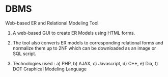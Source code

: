 DBMS
====

Web-based ER and Relational Modeling Tool

1)  A web-based GUI to create ER Models using HTML forms.

2)  The tool also converts ER models to corresponding relational forms and normalize them up to 2NF which
    can be downloaded as an image or SQL script.
    
3)  Technologies used : 
      a) PHP,
      b) AJAX,
      c) Javascript,
      d) C++,
      e) Dia,
      f) DOT Graphical Modeling Language
